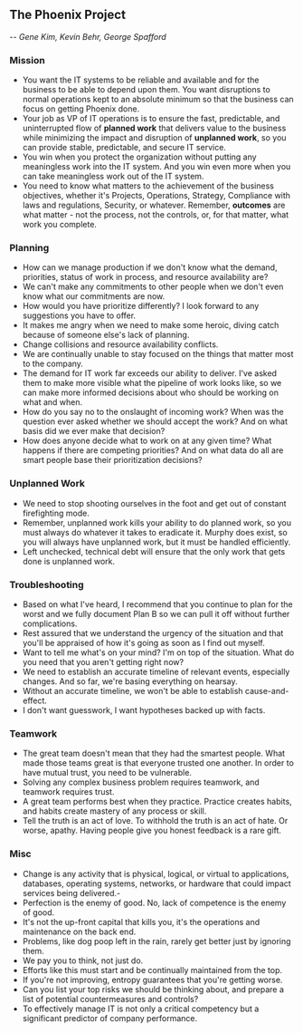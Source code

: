 ## The Phoenix Project
-- *Gene Kim, Kevin Behr, George Spafford*


### Mission
- You want the IT systems to be reliable and available and for the business to be able to depend upon them. You want disruptions to normal operations kept to an absolute minimum so that the business can focus on getting Phoenix done.
- Your job as VP of IT operations is to ensure the fast, predictable, and uninterrupted flow of **planned work** that delivers value to the business while minimizing the impact and disruption of **unplanned work**, so you can provide stable, predictable, and secure IT service.
- You win when you protect the organization without putting any meaningless work into the IT system. And you win even more when you can take meaningless work out of the IT system.
- You need to know what matters to the achievement of the business objectives, whether it's Projects, Operations, Strategy, Compliance with laws and regulations, Security, or whatever. Remember, **outcomes** are what matter - not the process, not the controls, or, for that matter, what work you complete.


### Planning
- How can we manage production if we don't know what the demand, priorities, status of work in process, and resource availability are?
- We can't make any commitments to other people when we don't even know what our commitments are now.
- How would you have prioritize differently? I look forward to any suggestions you have to offer.
- It makes me angry when we need to make some heroic, diving catch because of someone else's lack of planning.
- Change collisions and resource availability conflicts.
- We are continually unable to stay focused on the things that matter most to the company.
- The demand for IT work far exceeds our ability to deliver. I've asked them to make more visible what the pipeline of work looks like, so we can make more informed decisions about who should be working on what and when.
- How do you say no to the onslaught of incoming work? When was the question ever asked whether we should accept the work? And on what basis did we ever make that decision?
- How does anyone decide what to work on at any given time? What happens if there are competing priorities? And on what data do all are smart people base their prioritization decisions?


### Unplanned Work
- We need to stop shooting ourselves in the foot and get out of constant firefighting mode.
- Remember, unplanned work kills your ability to do planned work, so you must always do whatever it takes to eradicate it. Murphy does exist, so you will always have unplanned work, but it must be handled efficiently.
- Left unchecked, technical debt will ensure that the only work that gets done is unplanned work.


### Troubleshooting
- Based on what I've heard, I recommend that you continue to plan for the worst and we fully document Plan B so we can pull it off without further complications.
- Rest assured that we understand the urgency of the situation and that you'll be appraised of how it's going as soon as I find out myself.
- Want to tell me what's on your mind? I'm on top of the situation. What do you need that you aren't getting right now?
- We need to establish an accurate timeline of relevant events, especially changes. And so far, we're basing everything on hearsay.
- Without an accurate timeline, we won't be able to establish cause-and-effect.
- I don't want guesswork, I want hypotheses backed up with facts.


### Teamwork
- The great team doesn't mean that they had the smartest people. What made those teams great is that everyone trusted one another. In order to have mutual trust, you need to be vulnerable.
- Solving any complex business problem requires teamwork, and teamwork requires trust.
- A great team performs best when they practice. Practice creates habits, and habits create mastery of any process or skill.
- Tell the truth is an act of love. To withhold the truth is an act of hate. Or worse, apathy. Having people give you honest feedback is a rare gift.


### Misc
- Change is any activity that is physical, logical, or virtual to applications, databases, operating systems, networks, or hardware that could impact services being delivered.-
- Perfection is the enemy of good. No, lack of competence is the enemy of good.
- It's not the up-front capital that kills you, it's the operations and maintenance on the back end.
- Problems, like dog poop left in the rain, rarely get better just by ignoring them.
- We pay you to think, not just do.
- Efforts like this must start and be continually maintained from the top.
- If you're not improving, entropy guarantees that you're getting worse.
- Can you list your top risks we should be thinking about, and prepare a list of potential countermeasures and controls?
- To effectively manage IT is not only a critical competency but a significant predictor of company performance.